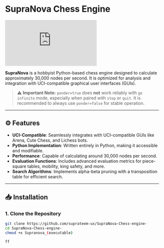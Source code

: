 # SupraNova Chess Engine

![SupraNova Logo](https://chessengines.blogspot.com/2021/09/first-test-chess-engine-supernova24.html)

**SupraNova** is a hobbyist Python-based chess engine designed to calculate approximately 30,000 nodes per second. It is optimized for analysis and integration with UCI-compatible graphical user interfaces (GUIs).

> ⚠️ **Important Note:** `ponder=true` does **not** work reliably with `go infinite` mode, especially when paired with `stop` or `quit`. It is recommended to always use `ponder=false` for stable operation.

---

## ⚙️ Features

- **UCI-Compatible**: Seamlessly integrates with UCI-compatible GUIs like Arena, Cute Chess, and Lichess bots.  
- **Python Implementation**: Written entirely in Python, making it accessible and modifiable.  
- **Performance**: Capable of calculating around 30,000 nodes per second.  
- **Evaluation Functions**: Includes advanced evaluation metrics for piece-square tables, mobility, king safety, and more.  
- **Search Algorithms**: Implements alpha-beta pruning with a transposition table for efficient search.

---

## 📥 Installation

### 1. Clone the Repository

```bash
git clone https://github.com/suprateem-ux/SupraNova-Chess-engine-
cd SupraNova-Chess-engine-
chmod +x Supranova_(executable)

ff
